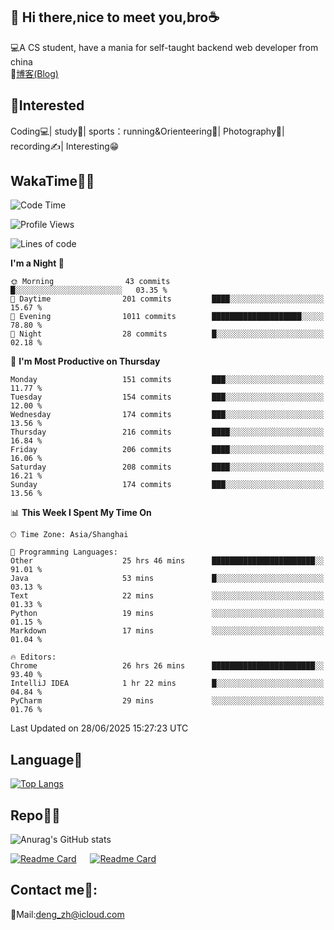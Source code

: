 👋 Hi there,nice to meet you,bro☕
---
💻A CS student, have a mania for self-taught backend web developer from china   
📌[博客(Blog)](https://github.com/HealUP/MyBlog)

 <!-- waka-box start -->
 <!-- waka-box end -->
 
🧲**Interested**
--
Coding💻| study📖| sports：running&Orienteering🏃‍| Photography📸| recording✍️| Interesting😁

WakaTime👨‍💻
---
<!--START_SECTION:waka-->
![Code Time](http://img.shields.io/badge/Code%20Time-3%2C206%20hrs%2010%20mins-blue)

![Profile Views](http://img.shields.io/badge/Profile%20Views-5-blue)

![Lines of code](https://img.shields.io/badge/From%20Hello%20World%20I%27ve%20Written-205.1%20thousand%20lines%20of%20code-blue)

**I'm a Night 🦉** 

```text
🌞 Morning                43 commits          █░░░░░░░░░░░░░░░░░░░░░░░░   03.35 % 
🌆 Daytime                201 commits         ████░░░░░░░░░░░░░░░░░░░░░   15.67 % 
🌃 Evening                1011 commits        ████████████████████░░░░░   78.80 % 
🌙 Night                  28 commits          █░░░░░░░░░░░░░░░░░░░░░░░░   02.18 % 
```
📅 **I'm Most Productive on Thursday** 

```text
Monday                   151 commits         ███░░░░░░░░░░░░░░░░░░░░░░   11.77 % 
Tuesday                  154 commits         ███░░░░░░░░░░░░░░░░░░░░░░   12.00 % 
Wednesday                174 commits         ███░░░░░░░░░░░░░░░░░░░░░░   13.56 % 
Thursday                 216 commits         ████░░░░░░░░░░░░░░░░░░░░░   16.84 % 
Friday                   206 commits         ████░░░░░░░░░░░░░░░░░░░░░   16.06 % 
Saturday                 208 commits         ████░░░░░░░░░░░░░░░░░░░░░   16.21 % 
Sunday                   174 commits         ███░░░░░░░░░░░░░░░░░░░░░░   13.56 % 
```


📊 **This Week I Spent My Time On** 

```text
🕑︎ Time Zone: Asia/Shanghai

💬 Programming Languages: 
Other                    25 hrs 46 mins      ███████████████████████░░   91.01 % 
Java                     53 mins             █░░░░░░░░░░░░░░░░░░░░░░░░   03.13 % 
Text                     22 mins             ░░░░░░░░░░░░░░░░░░░░░░░░░   01.33 % 
Python                   19 mins             ░░░░░░░░░░░░░░░░░░░░░░░░░   01.15 % 
Markdown                 17 mins             ░░░░░░░░░░░░░░░░░░░░░░░░░   01.04 % 

🔥 Editors: 
Chrome                   26 hrs 26 mins      ███████████████████████░░   93.40 % 
IntelliJ IDEA            1 hr 22 mins        █░░░░░░░░░░░░░░░░░░░░░░░░   04.84 % 
PyCharm                  29 mins             ░░░░░░░░░░░░░░░░░░░░░░░░░   01.76 % 
```


 Last Updated on 28/06/2025 15:27:23 UTC
<!--END_SECTION:waka-->

Language🚀
---
[![Top Langs](https://github-readme-stats.vercel.app/api/top-langs/?username=HealUP&layout=compact&hide_border=true)](https://github.com/HealUP)

Repo🧑‍💻
---
![Anurag's GitHub stats](https://github-readme-stats.vercel.app/api?username=HealUP&count_private=true&show_icons=true&theme=gruvbox&hide_border=true) 

[![Readme Card](https://github-readme-stats.vercel.app/api/pin/?username=HealUP&repo=InternetEy&theme=transparent)](https://github.com/HealUP/InternetEy) &emsp;
[![Readme Card](https://github-readme-stats.vercel.app/api/pin/?username=HealUP&repo=CampusExperience&theme=transparent)](https://github.com/HealUP/CampusExperience)


Contact me📱:
---
📮Mail:deng_zh@icloud.com  
